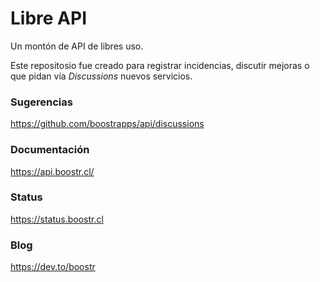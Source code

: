 # Libre API
Un montón de API de libres uso.

Este repositosio fue creado para registrar incidencias, discutir mejoras o que pidan vía _Discussions_ nuevos servicios.

### Sugerencias
https://github.com/boostrapps/api/discussions

### Documentación
https://api.boostr.cl/

### Status
https://status.boostr.cl

### Blog
https://dev.to/boostr

